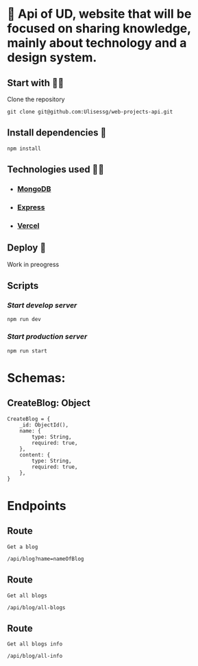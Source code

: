 # 🧩 Api of UD, website that will be focused on sharing knowledge, mainly about technology and a design system.

## Start with 👩‍🚀

Clone the repository

    git clone git@github.com:Ulisessg/web-projects-api.git

## Install dependencies 🔧

    npm install

## Technologies used 👨‍💻

- ### [MongoDB](https://university.mongodb.com/)
- ### [Express](https://expressjs.com/es/)
- ### [Vercel](https://vercel.com/)

## Deploy 🚀

Work in preogress

## Scripts

### _Start develop server_

    npm run dev

### _Start production server_

    npm run start

# Schemas:

## CreateBlog: Object

    CreateBlog = {
        _id: ObjectId(),
        name: {
            type: String,
            required: true,
        },
        content: {
            type: String,
            required: true,
        },
    }

# Endpoints

## Route

    Get a blog

    /api/blog?name=nameOfBlog



## Route

    Get all blogs
    
    /api/blog/all-blogs

## Route

    Get all blogs info
    
    /api/blog/all-info